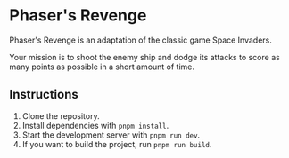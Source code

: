 # Phaser's Revenge

Phaser's Revenge is an adaptation of the classic game Space Invaders.

Your mission is to shoot the enemy ship and dodge its attacks to score as many points as possible in a short amount of time.

## Instructions

1. Clone the repository.
2. Install dependencies with `pnpm install`.
3. Start the development server with `pnpm run dev`.
4. If you want to build the project, run `pnpm run build`.

